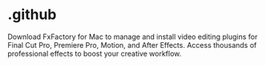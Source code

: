 # .github
Download FxFactory for Mac to manage and install video editing plugins for Final Cut Pro, Premiere Pro, Motion, and After Effects. Access thousands of professional effects to boost your creative workflow.
